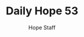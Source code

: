 ---
image: /assets/img/daily-hope-default-artwork.png
title: Daily Hope 53
number: 53
categories:
  - Daily Hope
author: Hope Staff
notes: Daily Hope 53
embed: >-
  <iframe src="https://open.spotify.com/embed/episode/0U35Tg7i6SAGmChKJXwsRY?utm_source=generator" width="400px" height="102px" frameborder=“0" scrolling=“no”></iframe>
---